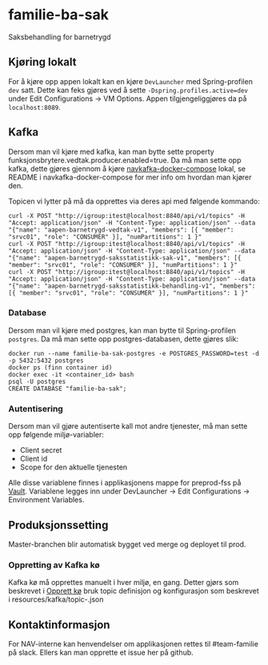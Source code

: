 # familie-ba-sak
Saksbehandling for barnetrygd

## Kjøring lokalt
For å kjøre opp appen lokalt kan en kjøre `DevLauncher` med Spring-profilen `dev` satt. Dette kan feks gjøres ved å sette
`-Dspring.profiles.active=dev` under Edit Configurations -> VM Options.
Appen tilgjengeliggjøres da på `localhost:8089`. 

## Kafka
Dersom man vil kjøre med kafka, kan man bytte sette property funksjonsbrytere.vedtak.producer.enabled=true. Da må man sette opp kafka, dette gjøres gjennom å
kjøre [navkafka-docker-compose](https://github.com/navikt/navkafka-docker-compose) lokal, se README i navkafka-docker-compose for mer info om hvordan man kjører den.

Topicen vi lytter på må da opprettes via deres api med følgende kommando:

```
curl -X POST "http://igroup:itest@localhost:8840/api/v1/topics" -H "Accept: application/json" -H "Content-Type: application/json" --data "{"name": "aapen-barnetrygd-vedtak-v1", "members": [{ "member": "srvc01", "role": "CONSUMER" }], "numPartitions": 1 }"
curl -X POST "http://igroup:itest@localhost:8840/api/v1/topics" -H "Accept: application/json" -H "Content-Type: application/json" --data "{"name": "aapen-barnetrygd-saksstatistikk-sak-v1", "members": [{ "member": "srvc01", "role": "CONSUMER" }], "numPartitions": 1 }"
curl -X POST "http://igroup:itest@localhost:8840/api/v1/topics" -H "Accept: application/json" -H "Content-Type: application/json" --data "{"name": "aapen-barnetrygd-saksstatistikk-behandling-v1", "members": [{ "member": "srvc01", "role": "CONSUMER" }], "numPartitions": 1 }"

```

### Database
Dersom man vil kjøre med postgres, kan man bytte til Spring-profilen `postgres`. Da må man sette opp postgres-databasen, dette gjøres slik:
```
docker run --name familie-ba-sak-postgres -e POSTGRES_PASSWORD=test -d -p 5432:5432 postgres
docker ps (finn container id)
docker exec -it <container_id> bash
psql -U postgres
CREATE DATABASE "familie-ba-sak";
```

### Autentisering
Dersom man vil gjøre autentiserte kall mot andre tjenester, må man sette opp følgende miljø-variabler:
* Client secret
* Client id
* Scope for den aktuelle tjenesten

Alle disse variablene finnes i applikasjonens mappe for preprod-fss
på [Vault](https://vault.adeo.no/ui/vault/secrets/kv%2Fpreprod%2Ffss/show/familie-ba-sak/default). Variablene legges inn under
DevLauncher -> Edit Configurations -> Environment Variables.

## Produksjonssetting
Master-branchen blir automatisk bygget ved merge og deployet til prod.

### Oppretting av Kafka kø
Kafka kø må opprettes manuelt i hver miljø, en gang. Detter gjørs som beskrevet i [Opprett kø](https://confluence.adeo.no/display/AURA/Kafka#Kafka-NavngivningavTopic)
 bruk topic definisjon og konfigurasjon som beskrevet i resources/kafka/topic-<env>.json
  
## Kontaktinformasjon
For NAV-interne kan henvendelser om applikasjonen rettes til #team-familie på slack. Ellers kan man opprette et issue her på github.

